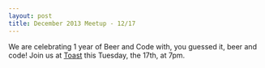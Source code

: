 ```yaml
---
layout: post
title: December 2013 Meetup - 12/17
---
```


We are celebrating 1 year of Beer and Code with, you guessed it, beer and
code! Join us at
[Toast](http://gettoasty.com) this Tuesday, the 17th, at 7pm.
